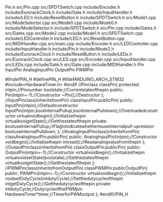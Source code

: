 Pin.h src/Pin.cpp src/SPDTSwitch.cpp include/Encoder.h
include/EurorackClock.h include/Gate.h include/InputHandler.h
include/LED.h include/ResetButton.h include/SPDTSwitch.h src/Mode1.cpp
src/ModeSelector.cpp src/Mode0.cpp include/Mode0.h
include/ModeSelector.h include/SPDTSwitch.h src/Pin.cpp include/Gates.h
src/Gates.cpp src/Mode2.cpp include/Mode1.h src/SPDTSwitch.cpp
include/LEDController.h include/LED.h src/ResetButton.cpp
src/MIDIHandler.cpp src/main.cpp include/Encoder.h src/LEDController.cpp
include/InputHandler.h include/Pin.h include/Mode2.h
include/EurorackClock.h include/ResetButton.h include/LEDs.h
src/EurorackClock.cpp src/LED.cpp src/Encoder.cpp src/InputHandler.cpp
src/LEDs.cpp include/Gate.h src/Gate.cpp include/MIDIHandler.h Pin
InputPin AnalogInputPin OutputPin PWMPin

\#ifndefPIN\_H \#definePIN\_H \#ifdefARDUINO\_ARCH\_STM32
\#include\<HardwareTimer.h\> \#endif //Pinclass classPin{ protected:
intpin;//Pinnumber boolstate;//Currentstateofthepin public:
Pin(intpin=-1);//Constructor \~Pin();//Destructor };
//InputPinclass(inheritsfromPin) classInputPin:publicPin{ public:
InputPin(intpin);//Defaultconstructor
InputPin(intpin,boolinternalPullup,boolinternalPulldown);//Overloadedconstructor
virtualvoidbegin();//Initializethepin
virtualboolgetState();//Getthestateofthepin private:
booluseInternalPullup;//Flagtoindicatewhethertouseinternalpull-upresistor
booluseInternalPulldown; }; //AnalogInputPinclass(inheritsfromPin)
classAnalogInputPin:publicPin{ public:
AnalogInputPin(intpin);//Constructor voidbegin();//Initializethepin
intread();//Readanalogvaluefromthepin };
//OutputPinclass(inheritsfromPin) classOutputPin:publicPin{ public:
OutputPin(intpin=-1);//Constructor virtualvoidbegin();//Initializethepin
virtualvoidsetState(boolstate);//Setthestateofthepin
virtualboolgetState();//Getthestateofthepin };
//PWMPinclass(inheritsfromOutputPin) classPWMPin:publicOutputPin{
public: PWMPin(intpin=-1);//Constructor
virtualvoidbegin();//Initializethepin
voidsetDutyCycle(intdutyCycle);//Setthedutycycleofthepin
intgetDutyCycle();//Getthedutycycleofthepin private:
intdutyCycle;//DutycycleofthePWMpin
HardwareTimer\*timer;//TimerforPWMoutput }; \#endif//PIN\_H
